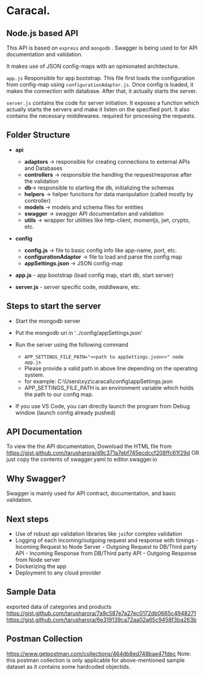 # Caracal. 
## Node.js based API
This API is based on `express` and `mongodb` . Swagger is being used to for API documentation and validation.

It makes use of JSON config-maps with an opinionated architecture.

`app.js` Responsible for app bootstrap. This file first loads the configuration from config-map using `configurationAdaptor.js`. Once config is loaded, it makes the connection with database. After that, it actually starts the server.

`server.js` contains the code for server initiation. It exposes a function which actually starts the servers and make it listen on the specified port. It also contains the necessary middlewares. required for processing the requests.

## Folder Structure

- **api**
	- **adaptors** -> responsible for creating connections to external APIs and Databases
	- **controllers** -> responsible the handling the request/response after the validation
	- **db**-> responsible to starting the db, initializing the schemas
	- **helpers** -> helper functions for data manipulation (called mostly by controller)
	- **models** -> models and schema files for entities
	- **swagger** ->  swagger API documentation and validation  
	- **utils** -> wrapper for utilities like http-client, momentjs,  jwt, crypto, etc.
	
- **config**
	- **config.js** -> file to basic config info like app-name, port, etc.
	- **configurationAdaptor** -> file to load and parse the config map
	- **appSettings.json** -> JSON config-map
	
- **app.js** - app bootstrap (load config map, start db, start server) 
- **server.js** - server specific code, middleware, etc.

## Steps to start the server

 - Start the mongodb server
- Put the mongodb uri in '../config/appSettings.json'
 - Run the server using the following command
      - `APP_SETTINGS_FILE_PATH="<<path to appSettings.json>>" node app.js`
      - Please provide a valid path in above line depending on the operating system. 
      - for example: C:\Users\xyz\caracal\config\appSettings.json
      - APP_SETTINGS_FILE_PATH is an environment variable which holds the path to our config map.
   
- If you use VS Code, you can directly launch the program from Debug window (launch config already pushed)

## API Documentation


To view the the API documentation, 
Download the HTML file from https://gist.github.com/tarusharora/d9c371a7ebf745ecdccf208ffc61f29d
 OR
just copy the contents of swagger.yaml to editor.swagger.io

## Why Swagger?
Swagger is mainly used for API contract, documentation, and basic validation. 

## Next steps
- Use of robust api validation libraries like `joi`for complex validation
- Logging of each incoming/outgoing request and response with timings
      -  Incoming Request to Node Server
      - Outgoing Request to DB/Third party API
      - Incoming Response from DB/Third party API
      - Outgoing Response from Node server
 - Dockerizing the app
 - Deployment to any cloud provider
 
 ## Sample Data
 exported data of categories and products 
 https://gist.github.com/tarusharora/7a9c587e7a27ec0172db0665c4948271
 https://gist.github.com/tarusharora/6e319139ca72aa02a65c9458f3ba263b

## Postman Collection
https://www.getpostman.com/collections/464db8ed748bae47fdec
Note: this postman collection is only applicable for above-mentioned sample dataset as it contains some hardcoded objectids.
